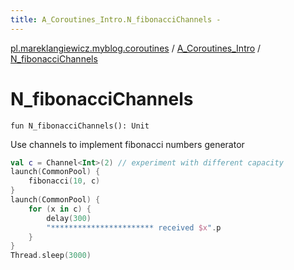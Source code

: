 ```yaml
---
title: A_Coroutines_Intro.N_fibonacciChannels - 
---
```


[pl.mareklangiewicz.myblog.coroutines](../index.md) / [A_Coroutines_Intro](index.md) / [N_fibonacciChannels](.)

# N_fibonacciChannels

`fun N_fibonacciChannels(): Unit`

Use channels to implement fibonacci numbers generator

``` kotlin
val c = Channel<Int>(2) // experiment with different capacity
launch(CommonPool) {
    fibonacci(10, c)
}
launch(CommonPool) {
    for (x in c) {
        delay(300)
        "*********************** received $x".p
    }
}
Thread.sleep(3000)
```

